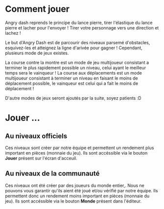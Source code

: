 <!-- TITLE: 3.1. Jouer -->
<!-- SUBTITLE:  -->

# Comment jouer
Angry dash reprends le principe du lance pierre, tirer l'élastique du lance pierre et lacher pour l'envoyer !
Tirer votre personnage vers une direction et lachez !

Le but d'Angry Dash est de parcourir des niveaux parsemé d'obstacles, esquivez-les et atteignez la ligne d'arivée pour gagner !
Cependant, plusieurs mode de jeux existes.

La course contre la montre est un mode de jeu multijoueur consistant a terminer le plus rapidement possible un niveau, celui ayant le meilleur temps sera le vainqueur !
La course aux déplacements est un mode multijoueur consistant à terminer un niveau en faisant le moins de déplacement possible, le vainqueur est celui qui a fait le moins de déplacement !

D'autre modes de jeux seront ajoutés par la suite, soyez patients :D

# Jouer ...
## Au niveaux officiels
Ces niveaux sont créer par notre équipe et permettent un rendement plus important en pièces (monnaie du jeu). 
Ils sont accéssible via le bouton **Jouer** présent sur l'écran d'acceuil.

## Au niveaux de la communauté
Ces niveaux ont été créer par des joueurs du monde entier,. Nous ne pouvons vous garantir qu'ils aient été joué et/ou vérifié par notre équipe. Ils permettent donc un rendement moins important en pièces (monnaie du jeu). 
Ils sont accéssible via le bouton **Monde** présent dans l'éditeur.


